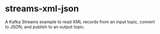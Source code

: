 # streams-xml-json
A Kafka Streams example to read XML records from an input topic, convert to JSON, and publish to an output topic.
